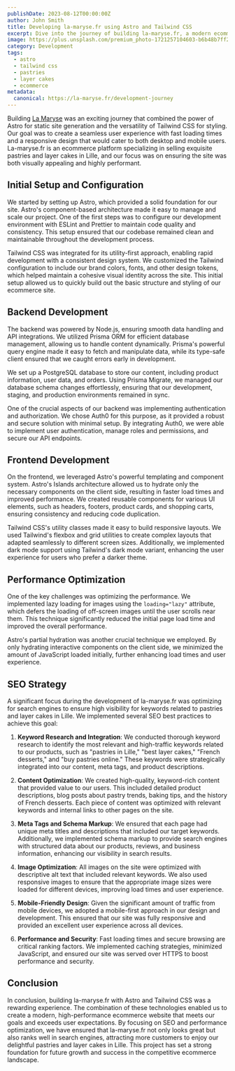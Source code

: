 ```yaml
---
publishDate: 2023-08-12T00:00:00Z
author: John Smith
title: Developing la-maryse.fr using Astro and Tailwind CSS
excerpt: Dive into the journey of building la-maryse.fr, a modern ecommerce website for selling pastries in Lille using Astro and Tailwind CSS. Discover the technical insights and challenges we faced.
image: https://plus.unsplash.com/premium_photo-1721257104603-b6b48b7ff239?q=80&w=3135&auto=format&fit=crop&ixlib=rb-4.0.3&ixid=M3wxMjA3fDB8MHxwaG90by1wYWdlfHx8fGVufDB8fHx8fA%3D%3D
category: Development
tags:
  - astro
  - tailwind css
  - pastries
  - layer cakes
  - ecommerce
metadata:
  canonical: https://la-maryse.fr/development-journey
---
```


Building [La Maryse](https://la-maryse.fr)
 was an exciting journey that combined the power of Astro for static site generation and the versatility of Tailwind CSS for styling. Our goal was to create a seamless user experience with fast loading times and a responsive design that would cater to both desktop and mobile users. La-maryse.fr is an ecommerce platform specializing in selling exquisite pastries and layer cakes in Lille, and our focus was on ensuring the site was both visually appealing and highly performant.

## Initial Setup and Configuration

We started by setting up Astro, which provided a solid foundation for our site. Astro's component-based architecture made it easy to manage and scale our project. One of the first steps was to configure our development environment with ESLint and Prettier to maintain code quality and consistency. This setup ensured that our codebase remained clean and maintainable throughout the development process.

Tailwind CSS was integrated for its utility-first approach, enabling rapid development with a consistent design system. We customized the Tailwind configuration to include our brand colors, fonts, and other design tokens, which helped maintain a cohesive visual identity across the site. This initial setup allowed us to quickly build out the basic structure and styling of our ecommerce site.

## Backend Development

The backend was powered by Node.js, ensuring smooth data handling and API integrations. We utilized Prisma ORM for efficient database management, allowing us to handle content dynamically. Prisma's powerful query engine made it easy to fetch and manipulate data, while its type-safe client ensured that we caught errors early in development.

We set up a PostgreSQL database to store our content, including product information, user data, and orders. Using Prisma Migrate, we managed our database schema changes effortlessly, ensuring that our development, staging, and production environments remained in sync.

One of the crucial aspects of our backend was implementing authentication and authorization. We chose Auth0 for this purpose, as it provided a robust and secure solution with minimal setup. By integrating Auth0, we were able to implement user authentication, manage roles and permissions, and secure our API endpoints.

## Frontend Development

On the frontend, we leveraged Astro's powerful templating and component system. Astro's Islands architecture allowed us to hydrate only the necessary components on the client side, resulting in faster load times and improved performance. We created reusable components for various UI elements, such as headers, footers, product cards, and shopping carts, ensuring consistency and reducing code duplication.

Tailwind CSS's utility classes made it easy to build responsive layouts. We used Tailwind's flexbox and grid utilities to create complex layouts that adapted seamlessly to different screen sizes. Additionally, we implemented dark mode support using Tailwind's dark mode variant, enhancing the user experience for users who prefer a darker theme.

## Performance Optimization

One of the key challenges was optimizing the performance. We implemented lazy loading for images using the `loading="lazy"` attribute, which defers the loading of off-screen images until the user scrolls near them. This technique significantly reduced the initial page load time and improved the overall performance.

Astro's partial hydration was another crucial technique we employed. By only hydrating interactive components on the client side, we minimized the amount of JavaScript loaded initially, further enhancing load times and user experience.

## SEO Strategy

A significant focus during the development of la-maryse.fr was optimizing for search engines to ensure high visibility for keywords related to pastries and layer cakes in Lille. We implemented several SEO best practices to achieve this goal:

1. **Keyword Research and Integration**: We conducted thorough keyword research to identify the most relevant and high-traffic keywords related to our products, such as "pastries in Lille," "best layer cakes," "French desserts," and "buy pastries online." These keywords were strategically integrated into our content, meta tags, and product descriptions.

2. **Content Optimization**: We created high-quality, keyword-rich content that provided value to our users. This included detailed product descriptions, blog posts about pastry trends, baking tips, and the history of French desserts. Each piece of content was optimized with relevant keywords and internal links to other pages on the site.

3. **Meta Tags and Schema Markup**: We ensured that each page had unique meta titles and descriptions that included our target keywords. Additionally, we implemented schema markup to provide search engines with structured data about our products, reviews, and business information, enhancing our visibility in search results.

4. **Image Optimization**: All images on the site were optimized with descriptive alt text that included relevant keywords. We also used responsive images to ensure that the appropriate image sizes were loaded for different devices, improving load times and user experience.

5. **Mobile-Friendly Design**: Given the significant amount of traffic from mobile devices, we adopted a mobile-first approach in our design and development. This ensured that our site was fully responsive and provided an excellent user experience across all devices.

6. **Performance and Security**: Fast loading times and secure browsing are critical ranking factors. We implemented caching strategies, minimized JavaScript, and ensured our site was served over HTTPS to boost performance and security.

## Conclusion

In conclusion, building la-maryse.fr with Astro and Tailwind CSS was a rewarding experience. The combination of these technologies enabled us to create a modern, high-performance ecommerce website that meets our goals and exceeds user expectations. By focusing on SEO and performance optimization, we have ensured that la-maryse.fr not only looks great but also ranks well in search engines, attracting more customers to enjoy our delightful pastries and layer cakes in Lille. This project has set a strong foundation for future growth and success in the competitive ecommerce landscape.

